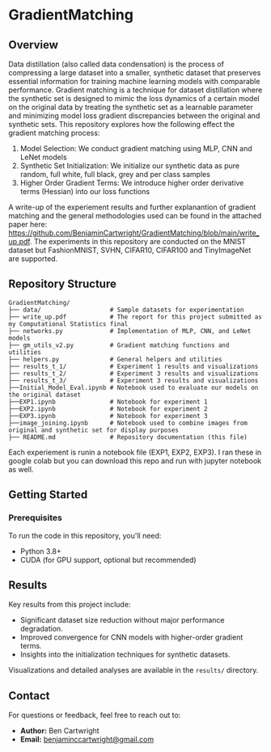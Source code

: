 # GradientMatching

## Overview
Data distillation (also called data condensation) is the process of compressing a large dataset into a smaller, synthetic dataset that preserves essential information for training machine learning models with comparable performance. Gradient matching is a technique for dataset distillation where the synthetic set is designed to mimic the loss dynamics of a certain model on the original data by treating the synthetic set as a learnable parameter and minimizing model loss gradient discrepancies between the original and synthetic sets. This repository explores how the following effect the gradient matching process:
1. Model Selection: We conduct gradient matching using MLP, CNN and LeNet models
2. Synthetic Set Initialization: We initialize our synthetic data as pure random, full white, full black, grey and per class samples
3. Higher Order Gradient Terms: We introduce higher order derivative terms (Hessian) into our loss functions 

A write-up of the experiement results and further explanantion of gradient matching and the general methodologies used can be found in the attached paper here: https://github.com/BenjaminCartwright/GradientMatching/blob/main/write_up.pdf. The experiments in this repository are conducted on the MNIST dataset but FashionMNIST, SVHN, CIFAR10, CIFAR100 and TinyImageNet are supported.  

## Repository Structure

```
GradientMatching/
├── data/                   # Sample datasets for experimentation
├── write_up.pdf            # The report for this project submitted as my Computational Statistics final
├── networks.py             # Implementation of MLP, CNN, and LeNet models
├── gm_utils_v2.py          # Gradient matching functions and utilities
├── helpers.py              # General helpers and utilities 
├── results_t_1/            # Experiment 1 results and visualizations
├── results_t_2/            # Experiment 3 results and visualizations
├── results_t_3/            # Experiment 3 results and visualizations
├──Initial_Model_Eval.ipynb # Notebook used to evaluate our models on the original dataset
├──EXP1.ipynb               # Notebook for experiment 1
├──EXP2.ipynb               # Notebook for experiment 2
├──EXP3.ipynb               # Notebook for experiment 3
├──image_joining.ipynb      # Notebook used to combine images from original and synthetic set for display purposes 
├── README.md               # Repository documentation (this file)
```
Each experiement is runin a notebook file (EXP1, EXP2, EXP3). I ran these in google colab but you can download this repo and run with jupyter notebook as well. 
## Getting Started

### Prerequisites

To run the code in this repository, you'll need:
- Python 3.8+
- CUDA (for GPU support, optional but recommended)


## Results

Key results from this project include:
- Significant dataset size reduction without major performance degradation.
- Improved convergence for CNN models with higher-order gradient terms.
- Insights into the initialization techniques for synthetic datasets.

Visualizations and detailed analyses are available in the `results/` directory.

## Contact

For questions or feedback, feel free to reach out to:
- **Author:** Ben Cartwright
- **Email:** benjaminccartwright@gmail.com

